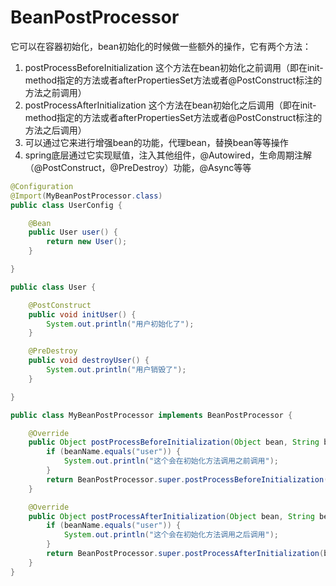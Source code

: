 # BeanPostProcessor

它可以在容器初始化，bean初始化的时候做一些额外的操作，它有两个方法：

1. postProcessBeforeInitialization 这个方法在bean初始化之前调用（即在init-method指定的方法或者afterPropertiesSet方法或者@PostConstruct标注的方法之前调用）
2. postProcessAfterInitialization 这个方法在bean初始化之后调用（即在init-method指定的方法或者afterPropertiesSet方法或者@PostConstruct标注的方法之后调用）
3. 可以通过它来进行增强bean的功能，代理bean，替换bean等等操作
4. spring底层通过它实现赋值，注入其他组件，@Autowired，生命周期注解（@PostConstruct，@PreDestroy）功能，@Async等等

```java
@Configuration
@Import(MyBeanPostProcessor.class)
public class UserConfig {

    @Bean
    public User user() {
        return new User();
    }

}

public class User {

    @PostConstruct
    public void initUser() {
        System.out.println("用户初始化了");
    }

    @PreDestroy
    public void destroyUser() {
        System.out.println("用户销毁了");
    }

}

public class MyBeanPostProcessor implements BeanPostProcessor {

    @Override
    public Object postProcessBeforeInitialization(Object bean, String beanName) throws BeansException {
        if (beanName.equals("user")) {
            System.out.println("这个会在初始化方法调用之前调用");
        }
        return BeanPostProcessor.super.postProcessBeforeInitialization(bean, beanName);
    }

    @Override
    public Object postProcessAfterInitialization(Object bean, String beanName) throws BeansException {
        if (beanName.equals("user")) {
            System.out.println("这个会在初始化方法调用之后调用");
        }
        return BeanPostProcessor.super.postProcessAfterInitialization(bean, beanName);
    }
}
```

